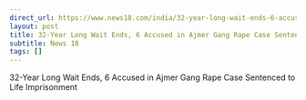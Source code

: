 ```yaml
---
direct_url: https://www.news18.com/india/32-year-long-wait-ends-6-accused-in-ajmer-gang-rape-case-sentenced-to-life-imprisonment-9021533.html
layout: post
title: 32-Year Long Wait Ends, 6 Accused in Ajmer Gang Rape Case Sentenced to Life Imprisonment
subtitle: News 18
tags: []
---
```


32-Year Long Wait Ends, 6 Accused in Ajmer Gang Rape Case Sentenced to Life Imprisonment
